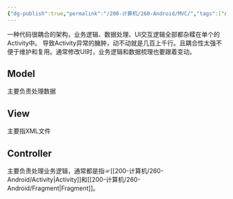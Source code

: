 ```yaml
---
{"dg-publish":true,"permalink":"/200-计算机/260-Android/MVC/","tags":["Android/架构"],"noteIcon":""}
---
```


一种代码很耦合的架构，业务逻辑、数据处理、UI交互逻辑全部都杂糅在单个的Activity中。
导致Activity异常的臃肿，动不动就是几百上千行。且耦合性太强不便于维护和复用。通常修改UI时，业务逻辑和数据梳理也要跟着变动。
## Model
主要负责处理数据

## View
主要指XML文件

## Controller
主要负责处理业务逻辑，通常都是指☞[[200-计算机/260-Android/Activity\|Activity]]和[[200-计算机/260-Android/Fragment\|Fragment]]。